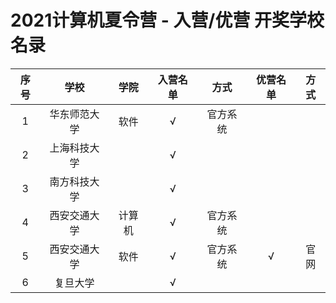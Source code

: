 # 2021计算机夏令营 - 入营/优营 开奖学校名录

| 序号 |     学校     |  学院  | 入营名单 |   方式   | 优营名单 | 方式 |
| :--: | :----------: | :----: | :------: | :------: | :------: | :--: |
|  1   | 华东师范大学 |  软件  |    √     | 官方系统 |          |      |
|  2   | 上海科技大学 |        |    √     |          |          |      |
|  3   | 南方科技大学 |        |    √     |          |          |      |
|  4   | 西安交通大学 | 计算机 |    √     | 官方系统 |          |      |
|  5   | 西安交通大学 |  软件  |    √     | 官方系统 |    √     | 官网 |
|  6   |   复旦大学   |        |    √     |          |          |      |

